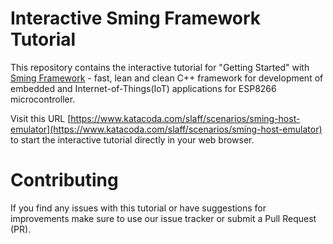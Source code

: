 # Interactive Sming Framework Tutorial

This repository contains the interactive tutorial for "Getting Started" with [Sming Framework](https://github.com/SmingHub/Sming) - fast, lean and clean C++ framework for development of embedded and Internet-of-Things(IoT) applications for ESP8266 microcontroller.

Visit this URL [https://www.katacoda.com/slaff/scenarios/sming-host-emulator](https://www.katacoda.com/slaff/scenarios/sming-host-emulator) to start the interactive tutorial
directly in your web browser.

# Contributing

If you find any issues with this tutorial or have suggestions for improvements make sure to use our issue tracker or submit a Pull Request (PR).

